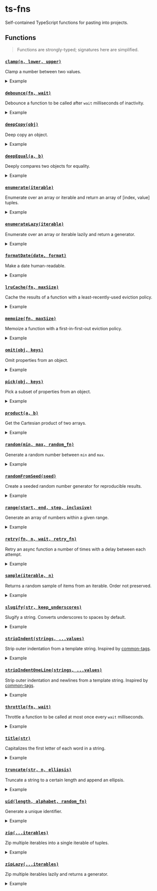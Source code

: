 # ts-fns

Self-contained TypeScript functions for pasting into projects.

## Functions

> Functions are strongly-typed; signatures here are simplified.

### [`clamp(n, lower, upper)`](./lib/clamp.ts)

Clamp a number between two values.

<details>
<summary>Example</summary>

```ts
import clamp from '@/lib/clamp'

clamp(5, 0, 10) // 5
clamp(-5, 0, 10) // 0
```

</details>

### [`debounce(fn, wait)`](./lib/debounce.ts)

Debounce a function to be called after `wait` milliseconds of inactivity.

<details>
<summary>Example</summary>

```ts
import debounce from '@/lib/debounce'

const onKeyPress = () => console.log('Key pressed')
const debouncedKeyPress = debounce(onKeyPress, 1000)
```

</details>

### [`deepCopy(obj)`](./lib/deep-copy.ts)

Deep copy an object.

<details>
<summary>Example</summary>

```ts
import deepCopy from '@/lib/deep-copy'

const obj = { a: 1, b: { c: 2 } }
const copy = deepCopy(obj)
console.log(copy) // { a: 1, b: { c: 2 } }
```

</details>

### [`deepEqual(a, b)`](./lib/deep-equal.ts)

Deeply compares two objects for equality.

<details>
<summary>Example</summary>

```ts
import deepEqual from '@/lib/deep-equal'

deepEqual({ a: 1, b: { c: 2 } }, { a: 1, b: { c: 2 } }) // true
```

</details>

### [`enumerate(iterable)`](./lib/enumerate.ts)

Enumerate over an array or iterable and return an array of [index, value] tuples.

<details>
<summary>Example</summary>

```ts
import enumerate from '@/lib/enumerate'

enumerate(['a', 'b', 'c']) // [[0, 'a'], [1, 'b'], [2, 'c']]
```

</details>

### [`enumerateLazy(iterable)`](./lib/enumerate.ts)

Enumerate over an array or iterable lazily and return a generator.

<details>
<summary>Example</summary>

```ts
import { enumerateLazy } from '@/lib/enumerate'

for (const [index, value] of enumerateLazy(['a', 'b', 'c'])) {
  console.log(index, value) // 0 'a', 1 'b', 2 'c'
}
```

</details>

### [`formatDate(date, format)`](./lib/format-date.ts)

Make a date human-readable.

<details>
<summary>Example</summary>

```ts
import formatDate from '@/lib/format-date'

const longDate = formatDate('2024-01-01T00:00:00Z') // 'January 1, 2024'
const shortDate = formatDate('2024-01-01T00:00:00Z', 'short') // '2024-01-01'
```

</details>

### [`lruCache(fn, maxSize)`](./lib/lru-cache.ts)

Cache the results of a function with a least-recently-used eviction policy.

<details>
<summary>Example</summary>

```ts
import lruCache from '@/lib/lru-cache'

const expensiveFn = (n) => n * n
const cachedFn = lruCache(expensiveFn, 2) // cache at most the last 2 results
```

</details>

### [`memoize(fn, maxSize)`](./lib/memoize.ts)

Memoize a function with a first-in-first-out eviction policy.

<details>
<summary>Example</summary>

```ts
import memoize from '@/lib/memoize'

const expensiveFn = (n) => n * n
const memoizedFn = memoize(expensiveFn, 2) // cache at most the first 2 results
```

</details>

### [`omit(obj, keys)`](./lib/omit.ts)

Omit properties from an object.

<details>
<summary>Example</summary>

```ts
import omit from '@/lib/omit'

const obj = { a: 1, b: 2, c: 3 }
omit(obj, 'b') // { a: 1, c: 3 }
omit(obj, ['a', 'c']) // { b: 2 }
```

</details>

### [`pick(obj, keys)`](./lib/pick.ts)

Pick a subset of properties from an object.

<details>
<summary>Example</summary>

```ts
import pick from '@/lib/pick'

const obj = { a: 1, b: 2, c: 3 }
pick(obj, 'a') // { a: 1 }
pick(obj, ['a', 'c']) // { a: 1, c: 3 }
```

</details>

### [`product(a, b)`](./lib/product.ts)

Get the Cartesian product of two arrays.

<details>
<summary>Example</summary>

```ts
import product from '@/lib/product'

product([1, 2], ['a', 'b', 'c']) // [[1, 'a'], [1, 'b'], [1, 'c'], [2, 'a'], [2, 'b'], [2, 'c']]
```

</details>

### [`random(min, max, random_fn)`](./lib/random.ts)

Generate a random number between `min` and `max`.

<details>
<summary>Example</summary>

```ts
import random from '@/lib/random'

random(0, 10) // 5
```

</details>

### [`randomFromSeed(seed)`](./lib/random.ts)

Create a seeded random number generator for reproducible results.

<details>
<summary>Example</summary>

```ts
import { randomFromSeed } from '@/lib/random'

const random = randomFromSeed(42)
random(0, 10) // 5
```

</details>

### [`range(start, end, step, inclusive)`](./lib/range.ts)

Generate an array of numbers within a given range.

<details>
<summary>Example</summary>

```ts
import range from '@/lib/range'

range(0, 5) // [0, 1, 2, 3, 4]
range(0, 10, 2) // [0, 2, 4, 8]
range(0, -5, -1) // [0, -1, -2, -3, -4]
range(0, 10, 2, true) // [0, 2, 4, 6, 8, 10]
```

</details>

### [`retry(fn, n, wait, retry_fn)`](./lib/retry.ts)

Retry an async function a number of times with a delay between each attempt.

<details>
<summary>Example</summary>

```ts
import retry from '@/lib/retry'

const fetchData = () => Promise.reject(new Error('Failed to fetch'))
const retryFetchData = retry(fetchData, 3, 1000, (n) => console.log(`Retrying ${n} times`))
```

</details>

### [`sample(iterable, n)`](./lib/sample.ts)

Returns a random sample of items from an iterable. Order not preserved.

<details>
<summary>Example</summary>

```ts
import sample from '@/lib/sample'

sample([1, 2, 3, 4, 5], 3) // [3, 1, 5]
```

</details>

### [`slugify(str, keep_underscores)`](./lib/slugify.ts)

Slugify a string. Converts underscores to spaces by default.

<details>
<summary>Example</summary>

```ts
import slugify from '@/lib/slugify'

slugify('Hello, World!') // 'hello-world'
slugify('Hello_World', true) // 'hello_world'
```

</details>

### [`stripIndent(strings, ...values)`](./lib/strip-indent.ts)

Strip outer indentation from a template string. Inspired by [common-tags](https://github.com/zspecza/common-tags).

<details>
<summary>Example</summary>

```ts
import stripIndent from '@/lib/strip-indent'

const str = stripIndent`
  Hello,
  World!
`
console.log(str) // 'Hello,\nWorld!'
```

</details>

### [`stripIndentOneLine(strings, ...values)`](./lib/strip-indent.ts)

Strip outer indentation and newlines from a template string. Inspired by [common-tags](https://github.com/zspecza/common-tags).

<details>
<summary>Example</summary>

```ts
import { stripIndentOneLine } from '@/lib/strip-indent'

const str = stripIndentOneLine`
  Hello,
  World!
`
console.log(str) // 'Hello, World!'
```

</details>

### [`throttle(fn, wait)`](./lib/throttle.ts)

Throttle a function to be called at most once every `wait` milliseconds.

<details>
<summary>Example</summary>

```ts
import throttle from '@/lib/throttle'

const onScroll = () => console.log('Scrolling...')
const throttledScroll = throttle(onScroll, 1000)
```

</details>

### [`title(str)`](./lib/title.ts)

Capitalizes the first letter of each word in a string.

<details>
<summary>Example</summary>

```ts
import title from '@/lib/title'

title('hello, world!') // 'Hello, World!'
```

</details>

### [`truncate(str, n, ellipsis)`](./lib/truncate.ts)

Truncate a string to a certain length and append an ellipsis.

<details>
<summary>Example</summary>

```ts
import truncate from '@/lib/truncate'

truncate('boomerang', 7) // boom...
truncate('boomerang', 7, '!!!') // boom!!!
truncate('hello', 5) // hello
truncate('hello', 4, '') // hell
```

</details>

### [`uid(length, alphabet, random_fn)`](./lib/uid.ts)

Generate a unique identifier.

<details>
<summary>Example</summary>

```ts
import uid from '@/lib/uid'

uid(8) // 'a1b2c3d4'
```

</details>

### [`zip(...iterables)`](./lib/zip.ts)

Zip multiple iterables into a single iterable of tuples.

<details>
<summary>Example</summary>

```ts
import zip from '@/lib/zip'

zip([1, 2, 3], ['a', 'b', 'c']) // [[1, 'a'], [2, 'b'], [3, 'c']]
```

</details>

### [`zipLazy(...iterables)`](./lib/zip.ts)

Zip multiple iterables lazily and returns a generator.

<details>
<summary>Example</summary>

```ts
import { zipLazy } from '@/lib/zip'

for (const [a, b] of zipLazy([1, 2, 3], ['a', 'b', 'c'])) {
  console.log(a, b) // 1 'a', 2 'b', 3 'c'
}
```

</details>

